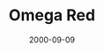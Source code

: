 ---
mission_id: omegared
editorsChoice:
title: "Omega Red"
authors: 
    - "Jacob Lachance"
date: 2000-09-09
filename: "orspecial.zip"
description: "Thomas Gant of Rogue Squadron has been selected to perform the task of infiltrating and discovering what the Omega Red base is up to. If the research being held there poses a threat, then destroy the base. Good Luck!"
cover: 
levelReplaced:	SECBASE
difficulty: yes
bm:	yes
fme: yes
wax: yes
three_do: yes
voc: yes
gmd: no
vue: yes
lfd: yes
base: "New level from scratch" 
editors: "WDFUSE 2.00"

---